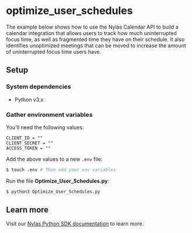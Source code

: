 # optimize_user_schedules

The example below shows how to use the Nylas Calendar API to build a calendar integration that allows users to track how much uninterrupted focus time, as well as fragmented time they have on their schedule. It also identifies unoptimized meetings that can be moved to increase the amount of uninterrupted focus time users have.

## Setup

### System dependencies

- Python v3.x

### Gather environment variables

You'll need the following values:

```text
CLIENT_ID = ""
CLIENT_SECRET = ""
ACCESS_TOKEN = ""
```

Add the above values to a new `.env` file:

```bash
$ touch .env # Then add your env variables
```

Run the file **Optimize_User_Schedules.py**:

```bash
$ python3 Optimize_User_Schedules.py
```

## Learn more

Visit our [Nylas Python SDK documentation](https://developer.nylas.com/docs/developer-tools/sdk/python-sdk/) to learn more.
